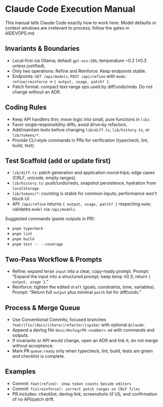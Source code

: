 # Claude Code Execution Manual

This manual tells Claude Code exactly how to work here. Model defaults or context windows are irrelevant to process; follow the gates in AIDEVOPS.md.

## Invariants & Boundaries
- Local‑first via Ollama; default `gpt-oss:20b`; temperature ~0.2 (≤0.3 unless justified).
- Only two operations: Refine and Reinforce. Keep endpoints stable.
- Endpoints: `GET /api/models`, `POST /api/refine` with `mode: refine|reinforce` → `{ output, usage, patch? }`.
- Patch format: compact text‑range ops used by diff/undo/redo. Do not change without an ADR.

## Coding Rules
- Keep API handlers thin; move logic into small, pure functions in `lib/`.
- Favor single‑responsibility diffs; avoid drive‑by refactors.
- Add/maintain tests before changing `lib/diff.ts`, `lib/history.ts`, or `lib/tokens/*`.
- Provide CLI‑style commands in PRs for verification (typecheck, lint, build, test).

## Test Scaffold (add or update first)
- `lib/diff.ts`: patch generation and application round‑trips; edge cases (CRLF, unicode, empty ranges).
- `lib/history.ts`: push/undo/redo, snapshot persistence, hydration from `localStorage`.
- `lib/tokens/*`: counting is stable for common inputs; performance won’t block UI.
- API: `/api/refine` returns `{ output, usage, patch? }` respecting `mode`; validates `model` via `/api/models`.

Suggested commands (paste outputs in PR):
- `pnpm typecheck`
- `pnpm lint`
- `pnpm build`
- `pnpm test -- --coverage`

## Two‑Pass Workflow & Prompts
- Refine: expand terse `input` into a clear, copy‑ready prompt. Prompt: “Expand the input into a structured prompt; keep temp ≤0.3; return `{ output, usage }`.”
- Reinforce: tighten the edited `draft` (goals, constraints, tone, variables). Prompt: “Return full `output` plus minimal `patch` list for diff/undo.”

## Process & Merge Queue
- Use Conventional Commits; focused branches `feat/|fix/|docs/|chore/|refactor/|spike/` with optional `@claude`.
- Append a devlog file `docs/devlog/PR-<number>.md` with commands and outputs.
- If invariants or API would change, open an ADR and link it; do not merge without acceptance.
- Mark PR `queue:ready` only when typecheck, lint, build, tests are green and checklist is complete.

## Examples
- Commit: `feat(refine): show token counts beside editors`
- Commit: `fix(reinforce): correct patch ranges on CRLF files`
- PR includes: checklist, devlog link, screenshots (if UI), and confirmation of no API/patch drift.
